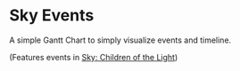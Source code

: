 # Sky Events

A simple Gantt Chart to simply visualize events and timeline.

(Features events in [Sky: Children of the Light](https://www.thatskygame.com/))
